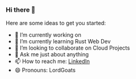 ### Hi there 👋

Here are some ideas to get you started:

- 🔭 I’m currently working on 
- 🌱 I’m currently learning Rust Web Dev
- 👯 I’m looking to collaborate on Cloud Projects
- 💬 Ask me just about anything 
- 📫 How to reach me: [LinkedIn](https://www.linkedin.com/in/mounir-missaoui/)
- 😄 Pronouns: LordGoats

<!--
**BlastillROID/BlastillROID** is a ✨ _special_ ✨ repository because its `README.md` (this file) appears on your GitHub profile.
-->
